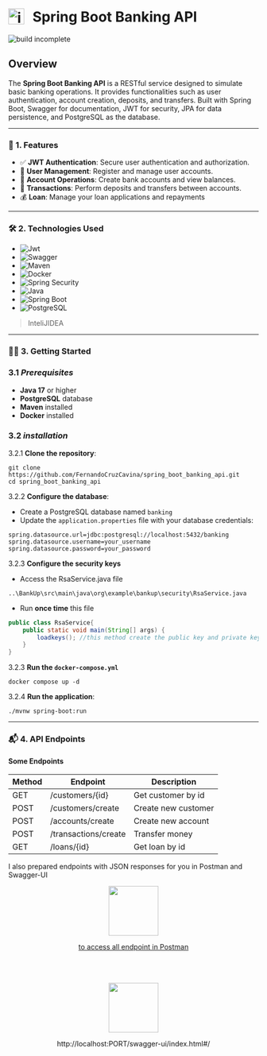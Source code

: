 <h1>
    <img src="https://cdn.pixabay.com/animation/2022/07/29/14/39/14-39-55-151_512.gif" alt="icon" width="32" style="vertical-align: min(-5px); margin-right: 10px;">
    Spring Boot Banking API
</h1>

![build incomplete](https://img.shields.io/badge/build-incomplete-yellow)

## Overview

The **Spring Boot Banking API** is a RESTful service designed to simulate 
basic banking operations. It provides functionalities such as user 
authentication, account creation, deposits, and transfers. Built with Spring Boot, 
Swagger for documentation, JWT for security, JPA for data persistence, and PostgreSQL as the database.
**** 

### 🚀 1. Features

- ✅ **JWT Authentication**: Secure user authentication and authorization.
- 👤 **User Management**: Register and manage user accounts.
- 🏦 **Account Operations**: Create bank accounts and view balances.
- 🔄 **Transactions**: Perform deposits and transfers between accounts.
- 💰 **Loan**: Manage your loan applications and repayments

****

### 🛠️ 2. Technologies Used

- ![Jwt](https://img.shields.io/badge/Jwt-4.4.0-orange)
- ![Swagger](https://img.shields.io/badge/Swagger-2.8.6-brightgreen)
- ![Maven](https://img.shields.io/badge/Maven-3.9.9-red)
- ![Docker](https://img.shields.io/badge/Docker-28.0.1-blue)
- ![Spring Security](https://img.shields.io/badge/Spring_Security-3.4.4-brighgreen)
- ![Java](https://img.shields.io/badge/Java-17-blue)
- ![Spring Boot](https://img.shields.io/badge/Spring%20Boot-3.4.4-brightgreen)
- ![PostgreSQL](https://img.shields.io/badge/PostgreSQL-13-blue)
> InteliJIDEA
****

### 🧑‍💻 3. **Getting Started**

### 3.1 ***Prerequisites***

- **Java 17** or higher
- **PostgreSQL** database
- **Maven** installed
- **Docker** installed

### 3.2 ***installation***

3.2.1 **Clone the repository**:

```shell
git clone https://github.com/FernandoCruzCavina/spring_boot_banking_api.git
cd spring_boot_banking_api
```

3.2.2 **Configure the database**:

- Create a PostgreSQL database named ```banking```
- Update the ```application.properties``` file with your database credentials:

```properties
spring.datasource.url=jdbc:postgresql://localhost:5432/banking
spring.datasource.username=your_username
spring.datasource.password=your_password
```

3.2.3 **Configure the security keys**

- Access the RsaService.java file
```
..\BankUp\src\main\java\org\example\bankup\security\RsaService.java
```
- Run **once time** this file
```java
public class RsaService{
    public static void main(String[] args) {
        loadkeys(); //this method create the public key and private key
    }
}
```

3.2.3 **Run the ``docker-compose.yml``**

```shell
docker compose up -d
```

3.2.4 **Run the application**:
```shell
./mvnw spring-boot:run
```

***

### 📬 4. **API Endpoints**

#### Some Endpoints

| Method | Endpoint             | Description         |
|--------|----------------------|---------------------|
| GET    | /customers/{id}      | Get customer by id  |
| POST   | /customers/create    | Create new customer |
| POST   | /accounts/create     | Create new account  |
| POST   | /transactions/create | Transfer money      |
| GET    | /loans/{id}          | Get loan by id      |


I also prepared endpoints with JSON responses for you in Postman and Swagger-UI

<div  style="display: flex; justify-content: center; gap: 50px; flex-wrap: wrap; align-items: center;">
    <div style="text-align: center">
        <img src="https://www.svgrepo.com/show/354202/postman-icon.svg" width="100">
        <p>
            <a href="https://www.postman.com/telecoms-astronaut-73012880/bankup/collection/9l1uupb/rest-api-basics-crud-test-variable?action=share&creator=37077735">
                to access all endpoint in Postman
            </a>
        </p>
    </div>
    <div style="text-align: center">
        <img src="https://help.apiary.io/images/swagger-logo.png" width="100">
        <p>
            <a>
                http://localhost:PORT/swagger-ui/index.html#/
            </a>
        </p>
    </div>
</div>


